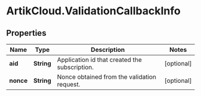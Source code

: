 # ArtikCloud.ValidationCallbackInfo

## Properties
Name | Type | Description | Notes
------------ | ------------- | ------------- | -------------
**aid** | **String** | Application id that created the subscription. | [optional] 
**nonce** | **String** | Nonce obtained from the validation request. | [optional] 


